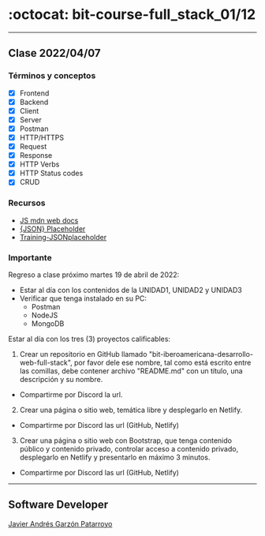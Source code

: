 # :octocat: bit-course-full_stack_01/12
- - -
## Clase 2022/04/07
### Términos y conceptos
* [x] Frontend
* [x] Backend
* [x] Client
* [x] Server
* [x] Postman
* [x] HTTP/HTTPS
* [x] Request
* [x] Response
* [x] HTTP Verbs
* [x] HTTP Status codes
* [x] CRUD
### Recursos
* [JS mdn web docs](https://developer.mozilla.org/en-US/docs/Web/JavaScript)
* [{JSON} Placeholder](https://jsonplaceholder.typicode.com/)
* [Training-JSONplaceholder](https://github.com/javierandresgp/training-jsonplaceholder)
### Importante
Regreso a clase próximo martes 19 de abril de 2022:
* Estar al día con los contenidos de la UNIDAD1, UNIDAD2 y UNIDAD3
* Verificar que tenga instalado en su PC:
  - Postman
  - NodeJS
  - MongoDB

Estar al día con los tres (3) proyectos calificables:
1. Crear un repositorio en GitHub llamado "bit-iberoamericana-desarrollo-web-full-stack", por favor dele ese nombre, tal como está escrito entre las comillas, debe contener archivo "README.md" con un título, una descripción y su nombre.
  - Compartirme por Discord la url.
2. Crear una página o sitio web, temática libre y desplegarlo en Netlify.
  - Compartirme por Discord las url (GitHub, Netlify)
3. Crear una página o sitio web con Bootstrap, que tenga contenido público y contenido privado, controlar acceso a contenido privado, desplegarlo en Netlify y presentarlo en máximo 3 minutos.
  - Compartirme por Discord las url (GitHub, Netlify)
- - -
## Software Developer
[Javier Andrés Garzón Patarroyo](https://javierandresgp.com)
